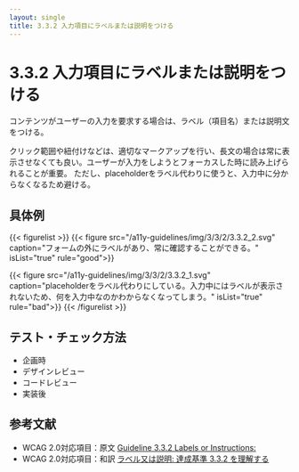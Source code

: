 ```yaml
---
layout: single
title: 3.3.2 入力項目にラベルまたは説明をつける
---
```


# 3.3.2 入力項目にラベルまたは説明をつける

コンテンツがユーザーの入力を要求する場合は、ラベル（項目名）または説明文をつける。

クリック範囲や紐付けなどは、適切なマークアップを行い、長文の場合は常に表示させなくても良い。ユーザーが入力をしようとフォーカスした時に読み上げられることが重要。
ただし、placeholderをラベル代わりに使うと、入力中に分からなくなるため避ける。

## 具体例

{{< figurelist >}}
  {{< figure
    src="/a11y-guidelines/img/3/3/2/3.3.2_2.svg"
    caption="フォームの外にラベルがあり、常に確認することができる。"
    isList="true"
    rule="good">}}

  {{< figure
    src="/a11y-guidelines/img/3/3/2/3.3.2_1.svg"
    caption="placeholderをラベル代わりにしている。入力中にはラベルが表示されないため、何を入力中なのかわからなくなってしまう。"
    isList="true"
    rule="bad">}}
{{< /figurelist >}}

## テスト・チェック方法

- 企画時
- デザインレビュー
- コードレビュー
- 実装後

## 参考文献

- WCAG 2.0対応項目：原文 [Guideline 3.3.2 Labels or Instructions:](https://www.w3.org/TR/UNDERSTANDING-WCAG20/minimize-error-cues.html)
- WCAG 2.0対応項目：和訳 [ラベル又は説明: 達成基準 3.3.2 を理解する](https://waic.jp/docs/UNDERSTANDING-WCAG20/minimize-error-cues.html)
